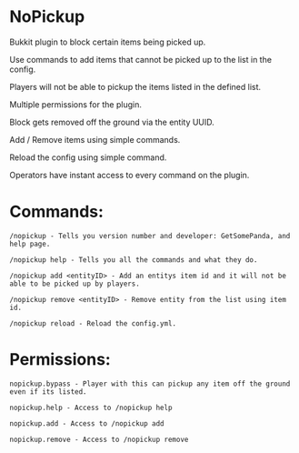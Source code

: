 # NoPickup
Bukkit plugin to block certain items being picked up.

Use commands to add items that cannot be picked up to the list in the config.

Players will not be able to pickup the items listed in the defined list.

Multiple permissions for the plugin.

Block gets removed off the ground via the entity UUID.

Add / Remove items using simple commands.

Reload the config using simple command.

Operators have instant access to every command on the plugin.

# Commands:

	/nopickup - Tells you version number and developer: GetSomePanda, and help page.
	
	/nopickup help - Tells you all the commands and what they do.
	
	/nopickup add <entityID> - Add an entitys item id and it will not be able to be picked up by players.
	
	/nopickup remove <entityID> - Remove entity from the list using item id.
	
	/nopickup reload - Reload the config.yml.
	
# Permissions:

	nopickup.bypass - Player with this can pickup any item off the ground even if its listed.
	
	nopickup.help - Access to /nopickup help
	
	nopickup.add - Access to /nopickup add
	
	nopickup.remove - Access to /nopickup remove
	
